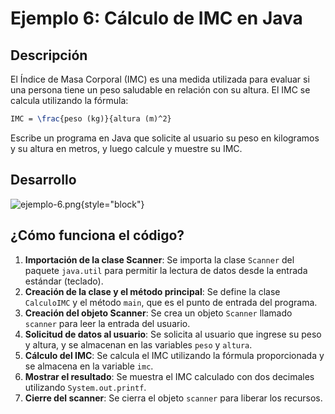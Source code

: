 # Ejemplo 6: Cálculo de IMC en Java

## Descripción

El Índice de Masa Corporal (IMC) es una medida utilizada para evaluar si una persona tiene un peso saludable en relación
con su altura. El IMC se calcula utilizando la fórmula:

```tex
IMC = \frac{peso (kg)}{altura (m)^2}
```

Escribe un programa en Java que solicite al usuario su peso en kilogramos y su altura en metros, y luego calcule y
muestre su IMC.

## Desarrollo

![ejemplo-6.png](ejemplo-6.png){style="block"}

## ¿Cómo funciona el código?

1. **Importación de la clase Scanner**: Se importa la clase `Scanner` del paquete `java.util` para permitir la lectura
   de datos desde la entrada estándar (teclado).
2. **Creación de la clase y el método principal**: Se define la clase `CalculoIMC` y el método `main`, que es el punto
   de
   entrada del programa.
3. **Creación del objeto Scanner**: Se crea un objeto `Scanner` llamado `scanner` para leer la entrada del usuario.
4. **Solicitud de datos al usuario**: Se solicita al usuario que ingrese su peso y altura, y se almacenan en las
   variables `peso` y `altura`.
5. **Cálculo del IMC**: Se calcula el IMC utilizando la fórmula proporcionada y se almacena en la variable `imc`.
6. **Mostrar el resultado**: Se muestra el IMC calculado con dos decimales utilizando `System.out.printf`.
7. **Cierre del scanner**: Se cierra el objeto `scanner` para liberar los recursos.